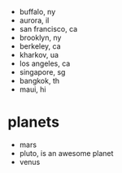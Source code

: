 - buffalo, ny
- aurora, il
- san francisco, ca
- brooklyn, ny
- berkeley, ca
- kharkov, ua
- los angeles, ca
- singapore, sg
- bangkok, th
- maui, hi

planets
=======

- mars
- pluto, is an awesome planet
- venus
